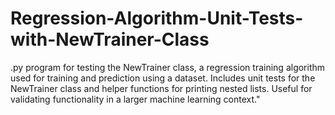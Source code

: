 # Regression-Algorithm-Unit-Tests-with-NewTrainer-Class
.py program for testing the NewTrainer class, a regression training algorithm used for training and prediction using a dataset. Includes unit tests for the NewTrainer class and helper functions for printing nested lists. Useful for validating functionality in a larger machine learning context."
